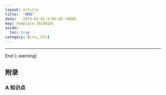 ```yaml
---
layout: article
title:  "模板"
date:   2019-01-01 8:06:40 +0800
key: template-20190101
aside:
  toc: true
category: [c++, STL]
---
```




-------------------  
 End
{:.warning}  


## 附录
### A 知识点
